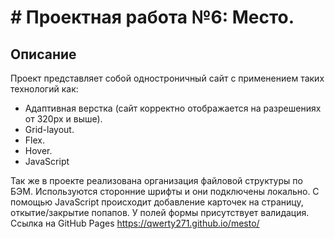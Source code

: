 # # Проектная работа №6: Место.

## Описание

Проект представляет собой одностроничный сайт с применением таких технологий как:

- Адаптивная верстка (сайт корректно отображается на разрешениях от 320px и выше).
- Grid-layout.
- Flex.
- Hover.
- JavaScript

Так же в проекте реализована организация файловой структуры по БЭМ. Используются сторонние шрифты и они подключены локально. С помощью JavaScript происходит добавление карточек на страницу, откытие/закрытие попапов. У полей формы присутствует валидация.
Ссылка на GitHub Pages https://qwerty271.github.io/mesto/
